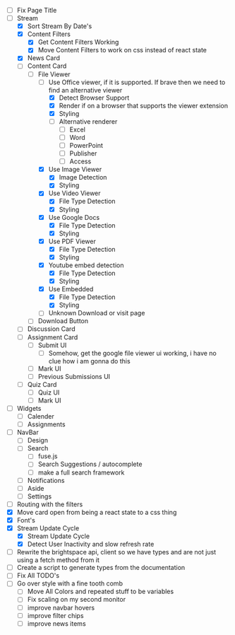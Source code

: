 - [ ] Fix Page Title
- [ ] Stream
  - [x] Sort Stream By Date's
  - [x] Content Filters
    - [x] Get Content Filters Working
    - [x] Move Content Filters to work on css instead of react state
  - [x] News Card
  - [ ] Content Card
    - [ ] File Viewer
      - [ ] Use Office viewer, if it is supported. If brave then we need to find an alternative viewer
        - [x] Detect Browser Support
        - [x] Render if on a browser that supports the viewer extension
        - [x] Styling
        - [ ] Alternative renderer
          - [ ] Excel
          - [ ] Word
          - [ ] PowerPoint
          - [ ] Publisher
          - [ ] Access
      - [x] Use Image Viewer
        - [x] Image Detection
        - [x] Styling
      - [x] Use Video Viewer
        - [x] File Type Detection
        - [x] Styling
      - [x] Use Google Docs
        - [x] File Type Detection
        - [x] Styling
      - [x] Use PDF Viewer
        - [x] File Type Detection
        - [x] Styling
      - [x] Youtube embed detection
        - [x] File Type Detection
        - [x] Styling
      - [x] Use Embedded
        - [x] File Type Detection
        - [x] Styling
      - [ ] Unknown Download or visit page
    - [ ] Download Button
  - [ ] Discussion Card
  - [ ] Assignment Card
    - [ ] Submit UI
      - [ ] Somehow, get the google file viewer ui working, i have no clue how i am gonna do this
    - [ ] Mark UI
    - [ ] Previous Submissions UI
  - [ ] Quiz Card
    - [ ] Quiz UI
    - [ ] Mark UI
- [ ] Widgets
  - [ ] Calender
  - [ ] Assignments
- [ ] NavBar
  - [ ] Design
  - [ ] Search
    - [ ] fuse.js
    - [ ] Search Suggestions / autocomplete
    - [ ] make a full search framework
  - [ ] Notifications
  - [ ] Aside
  - [ ] Settings
- [ ] Routing with the filters
- [x] Move card open from being a react state to a css thing
- [x] Font's
- [x] Stream Update Cycle
  - [x] Stream Update Cycle
  - [x] Detect User Inactivity and slow refresh rate
- [ ] Rewrite the brightspace api, client so we have types and are not just using a fetch method from it
- [ ] Create a script to generate types from the documentation
- [ ] Fix All TODO's
- [ ] Go over style with a fine tooth comb
  - [ ] Move All Colors and repeated stuff to be variables
  - [ ] Fix scaling on my second monitor
  - [ ] improve navbar hovers
  - [ ] improve filter chips
  - [ ] improve news items
